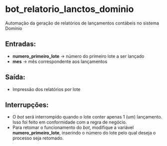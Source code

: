 # bot_relatorio_lanctos_dominio
Automação da geração de relatórios de lançamentos contábeis no sistema Domínio

## Entradas:
- **numero_primeiro_lote** -> número do primeiro lote a ser lançado
- **mes** -> mês correspondente aos lançamentos

## Saída:
- Impressão dos relatórios por lote

## Interrupções:
- O *bot* será interrompido quando o lote conter apenas 1 (um) lançamento. Isso foi feito em conformidade com a regra de negócio.
- Para retomar o funcionamento do *bot*, modifique a variável **numero_primeiro_lote**, inserindo o número do lote pelo qual deseja o processo seja retomado.
